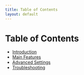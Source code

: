 ```yaml
---
title: Table of Contents
layout: default
---
```


# Table of Contents

- [Introduction](introduccion.md)
- [Main Features](funcionalidades.md)
- [Advanced Settings](configuracion.md)
- [Troubleshooting](soporte.md)
